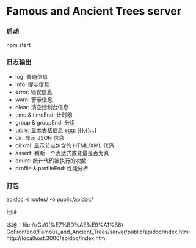 # Famous and Ancient Trees server

### 启动

npm start

### 日志输出

- log: 普通信息
- info: 提示信息
- error: 错误信息
- warn: 警示信息
- clear: 清空控制台信息
- time & timeEnd: 计时器
- group & groupEnd: 分组
- table: 显示表格信息 egg: [{},{}...]
- dir: 显示 JSON 信息
- dirxml: 显示节点包含的 HTML/XML 代码
- assert: 判断一个表达式或变量是否为真
- count: 统计代码被执行的次数
- profile & profileEnd: 性能分析

### 打包

apidoc -i routes/ -o public/apidoc/

地址

本地：file:///G:/0(%E7%BD%AE%E9%A1%B6)-GoFrontend/Famous_and_Ancient_Trees/server/public/apidoc/index.html
http://localhost:3000/apidoc/index.html
